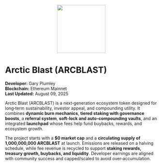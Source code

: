 <p align="center"><img src="assets/logo.svg" width="160"/></p>

# Arctic Blast (ARCBLAST)

**Developer:** Gary Plumley  
**Blockchain:** Ethereum Mainnet  
**Last Updated:** August 09, 2025

Arctic Blast (ARCBLAST) is a next‑generation ecosystem token designed for long‑term sustainability, investor appeal, and compounding utility. It combines **dynamic burn mechanics**, **tiered staking with governance boosts**, a **referral system**, **soft‑lock and auto‑compounding vaults**, and an integrated **launchpad** whose fees help fund buybacks, rewards, and ecosystem growth.

The project starts with a **$0 market cap** and a **circulating supply of 1,000,000,000 ARCBLAST** at launch. Emissions are released on a halving schedule, while fee revenue is recycled to support **staking rewards, treasury growth, buybacks, and liquidity**. Developer earnings are aligned with community success and capped/scaled to avoid over‑accumulation.
